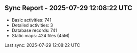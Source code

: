 ## Sync Report - 2025-07-29 12:08:22 UTC

- Basic activities: 741
- Detailed activities: 3
- Database records: 741
- Static maps: 424 files (45M)

Last sync: 2025-07-29 12:08:22 UTC
